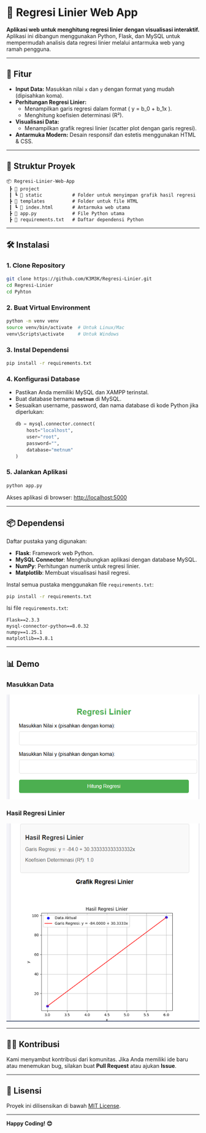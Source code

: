 
# 🚀 Regresi Linier Web App  
**Aplikasi web untuk menghitung regresi linier dengan visualisasi interaktif.**  
Aplikasi ini dibangun menggunakan Python, Flask, dan MySQL untuk mempermudah analisis data regresi linier melalui antarmuka web yang ramah pengguna.

---

## 📝 Fitur  
- **Input Data:** Masukkan nilai `x` dan `y` dengan format yang mudah (dipisahkan koma).  
- **Perhitungan Regresi Linier:**  
  - Menampilkan garis regresi dalam format \( y = b_0 + b_1x \).  
  - Menghitung koefisien determinasi (R²).  
- **Visualisasi Data:**  
  - Menampilkan grafik regresi linier (scatter plot dengan garis regresi).  
- **Antarmuka Modern:** Desain responsif dan estetis menggunakan HTML & CSS.

---

## 📂 Struktur Proyek  
```
📦 Regresi-Linier-Web-App
 ┣ 📂 project
 ┃ ┗ 📂 static           # Folder untuk menyimpan grafik hasil regresi
 ┣ 📂 templates          # Folder untuk file HTML
 ┃ ┗ 📜 index.html       # Antarmuka web utama
 ┣ 📜 app.py             # File Python utama
 ┣ 📜 requirements.txt   # Daftar dependensi Python
```

---

## 🛠️ Instalasi  
### 1. Clone Repository  
```bash
git clone https://github.com/K3M3K/Regresi-Linier.git
cd Regresi-Linier
cd Pyhton
```

### 2. Buat Virtual Environment  
```bash
python -m venv venv
source venv/bin/activate  # Untuk Linux/Mac
venv\Scripts\activate     # Untuk Windows
```

### 3. Instal Dependensi  
```bash
pip install -r requirements.txt
```

### 4. Konfigurasi Database  
- Pastikan Anda memiliki MySQL dan XAMPP terinstal.  
- Buat database bernama **`metnum`** di MySQL.  
- Sesuaikan username, password, dan nama database di kode Python jika diperlukan:
  ```python
  db = mysql.connector.connect(
      host="localhost",
      user="root",
      password="",
      database="metnum"
  )
  ```

### 5. Jalankan Aplikasi  
```bash
python app.py
```

Akses aplikasi di browser: [http://localhost:5000](http://localhost:5000)

---

## 📦 Dependensi  
Daftar pustaka yang digunakan:
- **Flask**: Framework web Python.  
- **MySQL Connector**: Menghubungkan aplikasi dengan database MySQL.  
- **NumPy**: Perhitungan numerik untuk regresi linier.  
- **Matplotlib**: Membuat visualisasi hasil regresi.

Instal semua pustaka menggunakan file `requirements.txt`:
```bash
pip install -r requirements.txt
```

Isi file `requirements.txt`:
```
Flask==2.3.3
mysql-connector-python==8.0.32
numpy==1.25.1
matplotlib==3.8.1
```

---

## 📊 Demo  
### **Masukkan Data**  
![Input Form](assets/input_demo.png)  

### **Hasil Regresi Linier**  
![Regression Output](assets/output_demo.png)  

---

## 🧑‍💻 Kontribusi  
Kami menyambut kontribusi dari komunitas. Jika Anda memiliki ide baru atau menemukan bug, silakan buat **Pull Request** atau ajukan **Issue**.

---

## 📄 Lisensi  
Proyek ini dilisensikan di bawah [MIT License](LICENSE).  

--- 

**Happy Coding! 😊**
